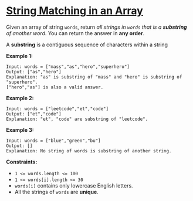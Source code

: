 [String Matching in an Array](https://leetcode.com/problems/string-matching-in-an-array/)
===

Given an array of string `words`, return _all strings in `words` that is a **substring** of another word_. You can
return the answer in **any order**.

A **substring** is a contiguous sequence of characters within a string

**Example 1:**

```text
Input: words = ["mass","as","hero","superhero"]
Output: ["as","hero"]
Explanation: "as" is substring of "mass" and "hero" is substring of "superhero".
["hero","as"] is also a valid answer.
```

**Example 2:**

```text
Input: words = ["leetcode","et","code"]
Output: ["et","code"]
Explanation: "et", "code" are substring of "leetcode".
```

**Example 3:**

```text
Input: words = ["blue","green","bu"]
Output: []
Explanation: No string of words is substring of another string.
```

**Constraints:**

* `1 <= words.length <= 100`
* `1 <= words[i].length <= 30`
* `words[i]` contains only lowercase English letters.
* All the strings of `words` are **unique**.

